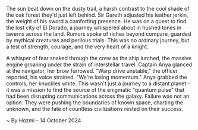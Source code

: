 
The sun beat down on the dusty trail, a harsh contrast to the cool shade of the oak forest they'd just left behind. Sir Gareth adjusted his leather jerkin, the weight of his sword a comforting presence.  He was on a quest to find the lost city of El Dorado, a journey whispered about in hushed tones in taverns across the land. Rumors spoke of riches beyond compare, guarded by mythical creatures and perilous trials. This was no ordinary journey, but a test of strength, courage, and the very heart of a knight.

A whisper of fear snaked through the crew as the ship lurched, the massive engine groaning under the strain of interstellar travel.  Captain Anya glanced at the navigator, her brow furrowed.  "Warp drive unstable," the officer reported, his voice strained.  "We're losing momentum."  Anya grabbed the controls, her knuckles white.  This wasn't just a journey to a distant planet - it was a mission to find the source of the enigmatic "quantum pulse" that had been disrupting communications across the galaxy.  Failure was not an option. They were pushing the boundaries of known space, charting the unknown, and the fate of countless civilizations rested on their success. 

~ By Hozmi - 14 October 2024
